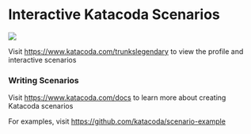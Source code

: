 # Interactive Katacoda Scenarios

[![](http://shields.katacoda.com/katacoda/trunkslegendary/count.svg)](https://www.katacoda.com/trunkslegendary "Get your profile on Katacoda.com")

Visit https://www.katacoda.com/trunkslegendary to view the profile and interactive scenarios

### Writing Scenarios
Visit https://www.katacoda.com/docs to learn more about creating Katacoda scenarios

For examples, visit https://github.com/katacoda/scenario-example
